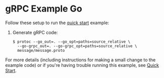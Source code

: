 # gRPC Example Go

Follow these setup to run the [quick start][] example:

1.  Generate gRPC code:

    ```console
    $ protoc --go_out=. --go_opt=paths=source_relative \
      --go-grpc_out=. --go-grpc_opt=paths=source_relative \
      message/message.proto
    ```

For more details (including instructions for making a small change to the
example code) or if you're having trouble running this example, see [Quick
Start][].

[quick start]: https://grpc.io/docs/languages/go/quickstart

